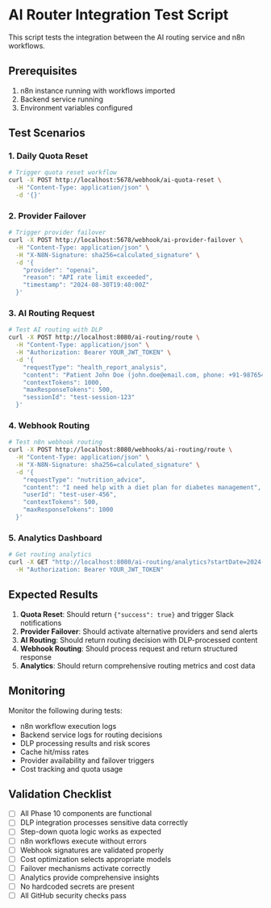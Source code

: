 # AI Router Integration Test Script

This script tests the integration between the AI routing service and n8n workflows.

## Prerequisites

1. n8n instance running with workflows imported
2. Backend service running
3. Environment variables configured

## Test Scenarios

### 1. Daily Quota Reset
```bash
# Trigger quota reset workflow
curl -X POST http://localhost:5678/webhook/ai-quota-reset \
  -H "Content-Type: application/json" \
  -d '{}'
```

### 2. Provider Failover
```bash
# Trigger provider failover
curl -X POST http://localhost:5678/webhook/ai-provider-failover \
  -H "Content-Type: application/json" \
  -H "X-N8N-Signature: sha256=calculated_signature" \
  -d '{
    "provider": "openai",
    "reason": "API rate limit exceeded",
    "timestamp": "2024-08-30T19:40:00Z"
  }'
```

### 3. AI Routing Request
```bash
# Test AI routing with DLP
curl -X POST http://localhost:8080/ai-routing/route \
  -H "Content-Type: application/json" \
  -H "Authorization: Bearer YOUR_JWT_TOKEN" \
  -d '{
    "requestType": "health_report_analysis",
    "content": "Patient John Doe (john.doe@email.com, phone: +91-9876543210) has elevated blood pressure 140/90 mmHg and requires medication adjustment.",
    "contextTokens": 1000,
    "maxResponseTokens": 500,
    "sessionId": "test-session-123"
  }'
```

### 4. Webhook Routing
```bash
# Test n8n webhook routing
curl -X POST http://localhost:8080/webhooks/ai-routing/route \
  -H "Content-Type: application/json" \
  -H "X-N8N-Signature: sha256=calculated_signature" \
  -d '{
    "requestType": "nutrition_advice",
    "content": "I need help with a diet plan for diabetes management",
    "userId": "test-user-456",
    "contextTokens": 500,
    "maxResponseTokens": 1000
  }'
```

### 5. Analytics Dashboard
```bash
# Get routing analytics
curl -X GET "http://localhost:8080/ai-routing/analytics?startDate=2024-08-01&endDate=2024-08-30" \
  -H "Authorization: Bearer YOUR_JWT_TOKEN"
```

## Expected Results

1. **Quota Reset**: Should return `{"success": true}` and trigger Slack notifications
2. **Provider Failover**: Should activate alternative providers and send alerts
3. **AI Routing**: Should return routing decision with DLP-processed content
4. **Webhook Routing**: Should process request and return structured response
5. **Analytics**: Should return comprehensive routing metrics and cost data

## Monitoring

Monitor the following during tests:

- n8n workflow execution logs
- Backend service logs for routing decisions
- DLP processing results and risk scores
- Cache hit/miss rates
- Provider availability and failover triggers
- Cost tracking and quota usage

## Validation Checklist

- [ ] All Phase 10 components are functional
- [ ] DLP integration processes sensitive data correctly
- [ ] Step-down quota logic works as expected
- [ ] n8n workflows execute without errors
- [ ] Webhook signatures are validated properly
- [ ] Cost optimization selects appropriate models
- [ ] Failover mechanisms activate correctly
- [ ] Analytics provide comprehensive insights
- [ ] No hardcoded secrets are present
- [ ] All GitHub security checks pass